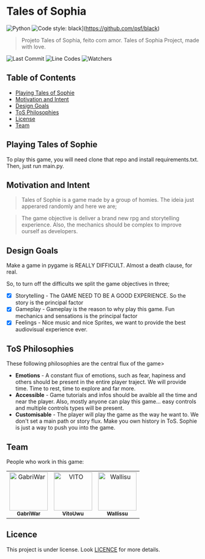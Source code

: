 # Tales of Sophia
![Python](https://img.shields.io/badge/python-3670A0?style=for-the-badge&logo=python&logoColor=ffdd54)
![Code style: black](https://img.shields.io/badge/code%20style-black-000000.svg)](https://github.com/psf/black)


> Projeto Tales of Sophia, feito com amor. Tales of Sophia Project, made with love.

![Last Commit](https://img.shields.io/github/last-commit/WerG0D/Tales-of-Sophia?color=yellow&style=for-the-badge)
![Line Codes](https://img.shields.io/tokei/lines/github/WerG0D/Tales-of-Sophia?style=for-the-badge)
![Watchers](https://img.shields.io/github/watchers/WerG0D/Tales-of-Sophia?style=social)
## Table of Contents
- [Playing Tales of Sophie](#playing-tales-of-sophie)
- [Motivation and Intent](#motivation-and-intent)
- [Design Goals](#design-goals)
- [ToS Philosophies](#tos-philosophies)
- [License](#license)
- [Team](#team)

## Playing Tales of Sophie
To play this game, you will need clone that repo and install requirements.txt. Then, just run main.py.

## Motivation and Intent
> Tales of Sophie is a game made by a group of homies. The ideia just apperared randomly and here we are;

>The game objective is deliver a brand new rpg and storytelling experience. Also, the mechanics should be complex to improve ourself as developers.

## Design Goals
Make a game in pygame is REALLY DIFFICULT. Almost a death clause, for real.

So, to turn off the difficults we split the game objectives in three;
* [x] Storytelling - The GAME NEED TO BE A GOOD EXPERIENCE. So the story is the principal factor
* [x] Gameplay - Gameplay is the reason to why play this game. Fun mechanics and sensations is the principal factor
* [x] Feelings - Nice music and nice Sprites, we want to provide the best audiovisual experience ever.

## ToS Philosophies
These following philosophies are the central flux of the game>

* **Emotions** - A constant flux of emotions, such as fear, hapiness and others should be present in the entire player traject. We will provide time. Time to rest, time to explore and far more.
* **Accessible** - Game tutorials and infos should be avaible all the time and near the player. Also, mostly anyone can play this game... easy controls and multiple controls types will be present.
* **Customisable** - The player will play the game as the way he want to. We don't set a main path or story flux. Make you own history in ToS. Sophie is just a way to push you into the game.

## Team
People who work in this game:

<table>
  <tr>
    <td align="center">
      <a href="#">
        <img src="https://avatars.githubusercontent.com/u/72227489?v=4" width="100px;" alt="GabriWar"/><br>
        <sub>
          <b>GabriWar</b>
        </sub>
      </a>
    </td>
    <td align="center">
      <a href="#">
        <img src="https://avatars.githubusercontent.com/u/32278696?v=4" width="100px;" alt="VITO"/><br>
        <sub>
          <b>VitoUwu</b>
        </sub>
      </a>
    </td>
    <td align="center">
      <a href="#">
        <img src="https://avatars.githubusercontent.com/u/94077066?v=4" width="100px;" alt="Wallisu"/><br>
        <sub>
          <b>Wallissu</b>
        </sub>
      </a>
    </td>
  </tr>
</table>

## Licence
This project is under license. Look [LICENCE](LICENSE) for more details.
